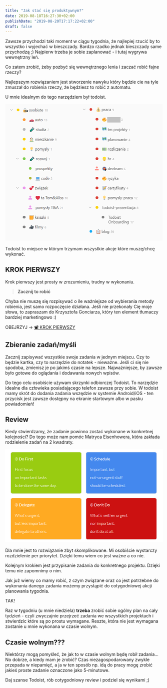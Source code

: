```yaml
---
title: "Jak stać się produktywnym?"
date: 2019-08-18T16:27:30+02:00
publishDate: "2019-08-20T17:17:22+02:00"
draft: false
---
```


Zawsze przychodzi taki moment w ciągu tygodnia, że najlepiej rzucić by to wszystko i wyjechać w bieszczady.
Bardzo rzadko jednak bieszczady same przychodzą ;) Najpierw trzeba je sobie zaplanować - i tutaj wygrywa wewnętrzny leń.

Co zatem zrobić, żeby pozbyć się wewnętrznego lenia i zaczać robić fajne rzeczy?

Najlepszym rozwiązaniem jest stworzenie nawyku który będzie cie na tyle zmuszał do robienia rzeczy, że będziesz to robić z automatu.

U mnie idealnym do tego narzędziem był todoist.

![Lista Projektów](../moj-todoist-2019/todoist-projekty.png)

Todoist to miejsce w którym trzymam wszystkie akcje które muszę/chcę wykonać.

## KROK PIERWSZY
Krok pierwszy jest prosty w zrozumieniu, trudny w wykonaniu. 

> **Zacznij to robić**

Chyba nie muszę się rozpisywać o ile ważniejsze od wybierania metody robienia, jest samo rozpoczęcie działana. 
Jeśli nie przekonały Cię moje słowa, to zapraszam do Krzysztofa Gonciarza, który ten element tłumaczy bardziej marketingowo :) 

OBEJRZYJ -> [📽 KROK PIERWSZY](https://www.youtube.com/watch?v=LXM_tGHcuMo)

## Zbieranie zadań/myśli

Zacznij zapisywać wszystkie swoje zadania w jednym miejscu. Czy to będzie kartka, czy to narzędzie do notatek - nieważne. Jeśli ci się nie spodoba, zmienisz je po jakimś czasie na lepsze. Najważniejsze, by zawsze było gotowe do oglądania i dodawania nowych wpisów.

Do tego celu osobiście używam skrzynki odbiorczej Todoist.
To narzędzie idealne dla człowieka posiadającego telefon zawsze przy sobie.
W todoist mamy skrót do dodania zadania wszędzie w systemie Android/iOS - ten przycisk jest zawsze dostępny na ekranie startowym albo w pasku powiadomień!

## Review

Kiedy stwierdzamy, że zadanie powinno zostać wykonane w konkretnej kolejności?
Do tego może nam pomóc Matryca Eisenhowera, która zakłada rodzielenie zadań na 2 kwadraty.

![ss](eisenhower-matrix.png)

Dla mnie jest to rozwiązanie zbyt skomplikowane. Mi osobiście wystarczy rozdzielenie per priorytet. Dzięki temu wiem co jest ważne a co nie.

Kolejnym krokiem jest przypisanie zadania do konkretnego projektu. Dzięki temu nie zapomnimy o nim.

Jak już wiemy co mamy robić, z czym związane oraz co jest potrzebne do wykonania danego zadania możemy przystąpić do cotygodniowej akcji planowania tygodnia.

TAK!

Raz w tygodniu (u mnie niedziela) **trzeba** zrobić sobie ogólny plan na cały tydzień - czyli zwyczajnie przejrzeć zadania we wszystkich projektach i stwierdzic które są po prostu wymagane. Reszte, która nie jest wymagana zostanie u mnie wykonana w czasie wolnym. 

## Czasie wolnym???

Niektórzy mogą pomyśleć, że jak to w czasie wolnym będę robił zadania...  
No dobrze, a kiedy mam je zrobić? Czas niezagospodarowany zwykle przepada w niepamięć, a ja w ten sposób np. idą do pracy mogę zrobić jakieś proste zadanie oznaczone jako 5-minutowe.


Daj szanse Todoist, rób cotygodniowy review i podziel się wynikami ;)


